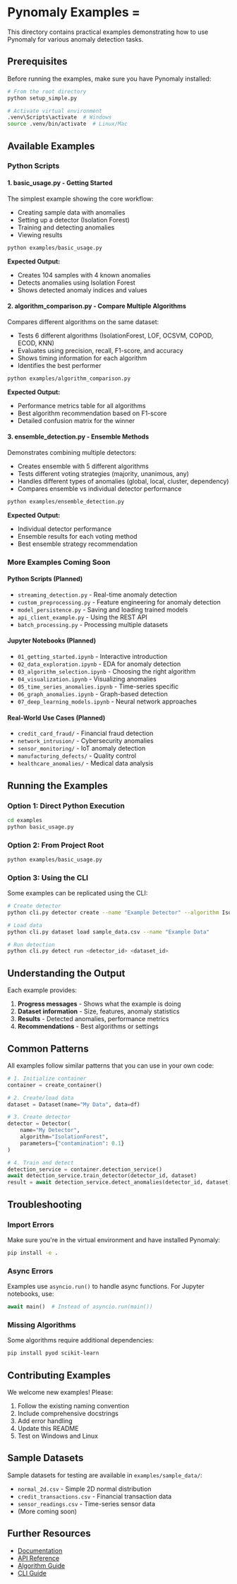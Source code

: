 # Pynomaly Examples =

This directory contains practical examples demonstrating how to use Pynomaly for various anomaly detection tasks.

## Prerequisites

Before running the examples, make sure you have Pynomaly installed:

```bash
# From the root directory
python setup_simple.py

# Activate virtual environment
.venv\Scripts\activate  # Windows
source .venv/bin/activate  # Linux/Mac
```

## Available Examples

### Python Scripts

#### 1. **basic_usage.py** - Getting Started
The simplest example showing the core workflow:
- Creating sample data with anomalies
- Setting up a detector (Isolation Forest)
- Training and detecting anomalies
- Viewing results

```bash
python examples/basic_usage.py
```

**Expected Output:**
- Creates 104 samples with 4 known anomalies
- Detects anomalies using Isolation Forest
- Shows detected anomaly indices and values

#### 2. **algorithm_comparison.py** - Compare Multiple Algorithms
Compares different algorithms on the same dataset:
- Tests 6 different algorithms (IsolationForest, LOF, OCSVM, COPOD, ECOD, KNN)
- Evaluates using precision, recall, F1-score, and accuracy
- Shows timing information for each algorithm
- Identifies the best performer

```bash
python examples/algorithm_comparison.py
```

**Expected Output:**
- Performance metrics table for all algorithms
- Best algorithm recommendation based on F1-score
- Detailed confusion matrix for the winner

#### 3. **ensemble_detection.py** - Ensemble Methods
Demonstrates combining multiple detectors:
- Creates ensemble with 5 different algorithms
- Tests different voting strategies (majority, unanimous, any)
- Handles different types of anomalies (global, local, cluster, dependency)
- Compares ensemble vs individual detector performance

```bash
python examples/ensemble_detection.py
```

**Expected Output:**
- Individual detector performance
- Ensemble results for each voting method
- Best ensemble strategy recommendation

### More Examples Coming Soon

#### Python Scripts (Planned)
- `streaming_detection.py` - Real-time anomaly detection
- `custom_preprocessing.py` - Feature engineering for anomaly detection
- `model_persistence.py` - Saving and loading trained models
- `api_client_example.py` - Using the REST API
- `batch_processing.py` - Processing multiple datasets

#### Jupyter Notebooks (Planned)
- `01_getting_started.ipynb` - Interactive introduction
- `02_data_exploration.ipynb` - EDA for anomaly detection
- `03_algorithm_selection.ipynb` - Choosing the right algorithm
- `04_visualization.ipynb` - Visualizing anomalies
- `05_time_series_anomalies.ipynb` - Time-series specific
- `06_graph_anomalies.ipynb` - Graph-based detection
- `07_deep_learning_models.ipynb` - Neural network approaches

#### Real-World Use Cases (Planned)
- `credit_card_fraud/` - Financial fraud detection
- `network_intrusion/` - Cybersecurity anomalies
- `sensor_monitoring/` - IoT anomaly detection
- `manufacturing_defects/` - Quality control
- `healthcare_anomalies/` - Medical data analysis

## Running the Examples

### Option 1: Direct Python Execution
```bash
cd examples
python basic_usage.py
```

### Option 2: From Project Root
```bash
python examples/basic_usage.py
```

### Option 3: Using the CLI
Some examples can be replicated using the CLI:

```bash
# Create detector
python cli.py detector create --name "Example Detector" --algorithm IsolationForest

# Load data
python cli.py dataset load sample_data.csv --name "Example Data"

# Run detection
python cli.py detect run <detector_id> <dataset_id>
```

## Understanding the Output

Each example provides:
1. **Progress messages** - Shows what the example is doing
2. **Dataset information** - Size, features, anomaly statistics
3. **Results** - Detected anomalies, performance metrics
4. **Recommendations** - Best algorithms or settings

## Common Patterns

All examples follow similar patterns that you can use in your own code:

```python
# 1. Initialize container
container = create_container()

# 2. Create/load data
dataset = Dataset(name="My Data", data=df)

# 3. Create detector
detector = Detector(
    name="My Detector",
    algorithm="IsolationForest",
    parameters={"contamination": 0.1}
)

# 4. Train and detect
detection_service = container.detection_service()
await detection_service.train_detector(detector_id, dataset)
result = await detection_service.detect_anomalies(detector_id, dataset)
```

## Troubleshooting

### Import Errors
Make sure you're in the virtual environment and have installed Pynomaly:
```bash
pip install -e .
```

### Async Errors
Examples use `asyncio.run()` to handle async functions. For Jupyter notebooks, use:
```python
await main()  # Instead of asyncio.run(main())
```

### Missing Algorithms
Some algorithms require additional dependencies:
```bash
pip install pyod scikit-learn
```

## Contributing Examples

We welcome new examples! Please:
1. Follow the existing naming convention
2. Include comprehensive docstrings
3. Add error handling
4. Update this README
5. Test on Windows and Linux

## Sample Datasets

Sample datasets for testing are available in `examples/sample_data/`:
- `normal_2d.csv` - Simple 2D normal distribution
- `credit_transactions.csv` - Financial transaction data
- `sensor_readings.csv` - Time-series sensor data
- (More coming soon)

## Further Resources

- [Documentation](../docs/index.md)
- [API Reference](../docs/api/index.md)
- [Algorithm Guide](../docs/guides/algorithms.md)
- [CLI Guide](../docs/guides/cli.md)